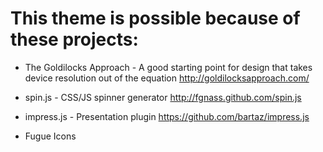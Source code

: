 # This theme is possible because of these projects:

* The Goldilocks Approach - A good starting point for design that takes device resolution out of the equation
 http://goldilocksapproach.com/

* spin.js - CSS/JS spinner generator
 http://fgnass.github.com/spin.js 

* impress.js - Presentation plugin
 https://github.com/bartaz/impress.js

* Fugue Icons

